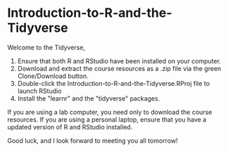 # Introduction-to-R-and-the-Tidyverse

Welcome to the Tidyverse,

1. Ensure that both R and RStudio have been installed on your computer.
2. Download and extract the course resources as a .zip file via the green Clone/Download button.
3. Double-click the Introduction-to-R-and-the-Tidyverse.RProj file to launch RStudio
4. Install the "learnr" and the "tidyverse" packages.

If you are using a lab computer, you need only to download the course resources.
If you are using a personal laptop, ensure that you have a updated version of R and RStudio installed.

Good luck, and I look forward to meeting you all tomorrow!
